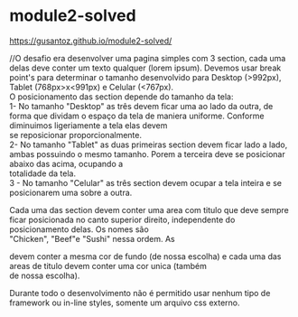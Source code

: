 # module2-solved
https://gusantoz.github.io/module2-solved/

//O desafio era desenvolver uma pagina simples com 3 section, cada uma delas deve conter um texto qualquer (lorem ipsum). Devemos usar break point's para determinar o tamanho  desenvolvido para Desktop (>992px), Tablet (768px>x<991px) e Celular (<767px).<br>
O posicionamento das section depende do tamanho da tela:<br>
1- No tamanho "Desktop" as três devem ficar uma ao lado da outra, de forma que dividam o espaço da tela de maniera uniforme. Conforme diminuimos ligeriamente a tela elas devem <br> se reposicionar proporcionalmente.<br>
2- No tamanho "Tablet" as duas primeiras section devem ficar lado a lado, ambas possuindo o mesmo tamanho. Porem a terceira deve se posicionar abaixo das acima, ocupando a <br> totalidade da tela.<br>
3 - No tamanho "Celular" as três section devem ocupar a tela inteira e se posicionarem uma sobre a outra.<br>

Cada uma das section devem conter uma area com titulo que deve sempre ficar posicionada no canto superior direito, independente do posicionamento delas. Os nomes são <br>"Chicken", "Beef"e "Sushi" nessa ordem. As <section> devem conter a mesma cor de fundo (de nossa escolha) e cada uma das areas de titulo devem conter uma cor unica (também <br> de nossa escolha).<br>

Durante todo o desenvolvimento não é permitido usar nenhum tipo de framework ou in-line styles, somente um arquivo css externo.
